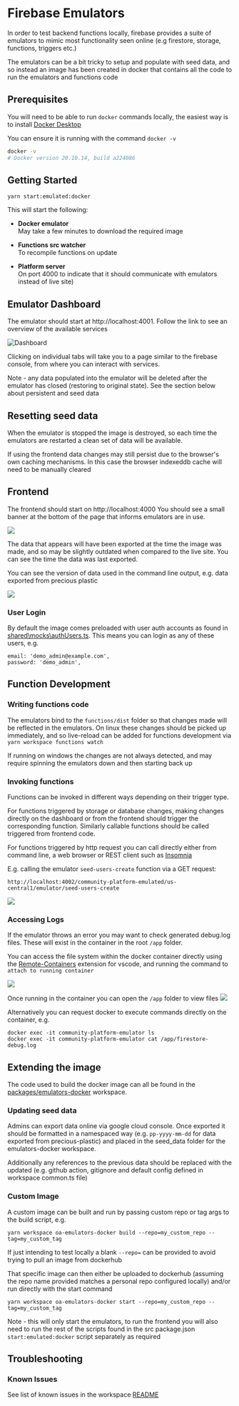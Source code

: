 # Firebase Emulators

In order to test backend functions locally, firebase provides a suite of emulators to mimic most functionality seen online (e.g firestore, storage, functions, triggers etc.)

The emulators can be a bit tricky to setup and populate with seed data, and so instead an image has been created in docker that contains all the code to run the emulators and functions code

## Prerequisites

You will need to be able to run `docker` commands locally, the easiest way is to install [Docker Desktop](https://docs.docker.com/desktop/)

You can ensure it is running with the command `docker -v`

```sh
docker -v
# Docker version 20.10.14, build a224086
```

## Getting Started

```
yarn start:emulated:docker
```

This will start the following:

- **Docker emulator**  
  May take a few minutes to download the required image

- **Functions src watcher**  
  To recompile functions on update

- **Platform server**  
  On port 4000 to indicate that it should communicate with emulators instead of live site)

## Emulator Dashboard

The emulator should start at http://localhost:4001. Follow the link to see an overview of the available services

![Dashboard](./images/firebase-emulators-dashboard.png)

Clicking on individual tabs will take you to a page similar to the firebase console, from where you can interact with services.

Note - any data populated into the emulator will be deleted after the emulator has closed (restoring to original state). See the section below about persistent and seed data

## Resetting seed data

When the emulator is stopped the image is destroyed, so each time the emulators are restarted a clean set of data will be available.

If using the frontend data changes may still persist due to the browser's own caching mechanisms. In this case the browser indexeddb cache will need to be manually cleared

## Frontend

The frontend should start on http://localhost:4000
You should see a small banner at the bottom of the page that informs emulators are in use.

![](./images/emulators-docker-frontend.png)

The data that appears will have been exported at the time the image was made, and so may be slightly outdated when compared to the live site. You can see the time the data was last exported.

You can see the version of data used in the command line output, e.g. data exported from precious plastic

![](../images/emulators-docker-cli.png)

### User Login

By default the image comes preloaded with user auth accounts as found in [shared\mocks\authUsers.ts](../../../../shared/mocks/authUsers.ts). This means you can login as any of these users, e.g.

```
email: 'demo_admin@example.com',
password: 'demo_admin',
```

## Function Development

### Writing functions code

The emulators bind to the `functions/dist` folder so that changes made will be reflected in the emulators. On linux these changes should be picked up immediately, and so live-reload can be added for functions development via `yarn workspace functions watch`

If running on windows the changes are not always detected, and may require spinning the emulators down and then starting back up

### Invoking functions

Functions can be invoked in different ways depending on their trigger type.

For functions triggered by storage or database changes, making changes directly on the dashboard or from the frontend should trigger the corresponding function.
Similarly callable functions should be called triggered from frontend code.

For functions triggered by http request you can call directly either from command line, a web browser or REST client such as [Insomnia](https://insomnia.rest/)

E.g. calling the emulator `seed-users-create` function via a GET request:

```
http://localhost:4002/community-platform-emulated/us-central1/emulator/seed-users-create
```

![](images/emulators-docker-http-req.png)

### Accessing Logs

If the emulator throws an error you may want to check generated debug.log files. These will exist in the container in the root `/app` folder.

You can access the file system within the docker container directly using the
[Remote-Containers](https://marketplace.visualstudio.com/items?itemName=ms-vscode-remote.remote-containers) extension for vscode, and running the command to `attach to running container`

![](images/emulators-docker-remote.png)

Once running in the container you can open the `/app` folder to view files
![](images/emulator-docker-remote-files.png)

Alternatively you can request docker to execute commands directly on the container, e.g.

```
docker exec -it community-platform-emulator ls
docker exec -it community-platform-emulator cat /app/firestore-debug.log
```

## Extending the image

The code used to build the docker image can all be found in the [packages/emulators-docker](https://github.com/ONEARMY/community-platform/tree/master/packages/emulators-docker) workspace.

### Updating seed data

Admins can export data online via google cloud console. Once exported it should be formatted in a namespaced way (e.g. `pp-yyyy-mm-dd` for data exported from precious-plastic) and placed in the seed_data folder for the emulators-docker workspace.

Additionally any references to the previous data should be replaced with the updated (e.g. github action, gitignore and default config defined in workspace common.ts file)

### Custom Image

A custom image can be built and run by passing custom repo or tag args to the build script, e.g.

```
yarn workspace oa-emulators-docker build --repo=my_custom_repo --tag=my_custom_tag
```

If just intending to test locally a blank `--repo=` can be provided to avoid trying to pull an image from dockerhub

That specific image can then either be uploaded to dockerhub (assuming the repo name provided matches a personal repo configured locally) and/or run directly with the start command

```
yarn workspace oa-emulators-docker start --repo=my_custom_repo --tag=my_custom_tag
```

Note - this will only start the emulators, to run the frontend you will also need to run the rest of the scripts found in the src package.json `start:emulated:docker` script separately as required

## Troubleshooting

### Known Issues

See list of known issues in the workspace [README](https://github.com/ONEARMY/community-platform/tree/master/packages/emulators-docker)

